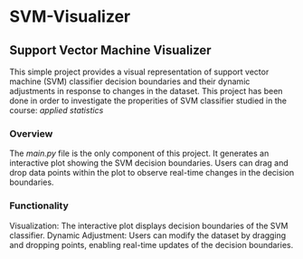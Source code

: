 # SVM-Visualizer
## Support Vector Machine Visualizer
This simple project provides a visual representation of support vector machine (SVM) classifier decision boundaries and their dynamic adjustments in response to changes in the dataset.
This project has been done in order to investigate the properities of SVM classifier studied in the course: *applied statistics*
### Overview
The *main.py* file is the only component of this project. It generates an interactive plot showing the SVM decision boundaries. Users can drag and drop data points within the plot to observe real-time changes in the decision boundaries.

### Functionality
Visualization: The interactive plot displays decision boundaries of the SVM classifier.
Dynamic Adjustment: Users can modify the dataset by dragging and dropping points, enabling real-time updates of the decision boundaries.
